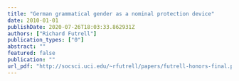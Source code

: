 ```yaml
---
title: "German grammatical gender as a nominal protection device"
date: 2010-01-01
publishDate: 2020-07-26T18:03:33.862931Z
authors: ["Richard Futrell"]
publication_types: ["0"]
abstract: ""
featured: false
publication: ""
url_pdf: "http://socsci.uci.edu/~rfutrell/papers/futrell-honors-final.pdf"
---
```


